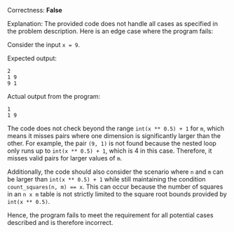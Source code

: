 Correctness: **False**

Explanation: The provided code does not handle all cases as specified in the problem description. Here is an edge case where the program fails:

Consider the input `x = 9`.

Expected output:
```
2
1 9
9 1
```

Actual output from the program:
```
1
1 9
```

The code does not check beyond the range `int(x ** 0.5) + 1` for `m`, which means it misses pairs where one dimension is significantly larger than the other. For example, the pair `(9, 1)` is not found because the nested loop only runs up to `int(x ** 0.5) + 1`, which is 4 in this case. Therefore, it misses valid pairs for larger values of `m`.

Additionally, the code should also consider the scenario where `n` and `m` can be larger than `int(x ** 0.5) + 1` while still maintaining the condition `count_squares(n, m) == x`. This can occur because the number of squares in an `n x m` table is not strictly limited to the square root bounds provided by `int(x ** 0.5)`.

Hence, the program fails to meet the requirement for all potential cases described and is therefore incorrect.